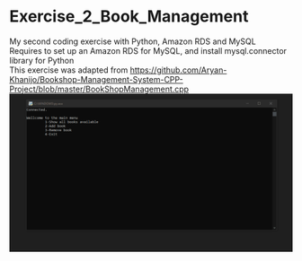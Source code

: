 # Exercise_2_Book_Management
My second coding exercise with Python, Amazon RDS and MySQL<br/>
Requires to set up an Amazon RDS for MySQL, and install mysql.connector library for Python<br/>
This exercise was adapted from https://github.com/Aryan-Khanijo/Bookshop-Management-System-CPP-Project/blob/master/BookShopManagement.cpp
![](https://github.com/kkc23g/Exercise_2_Book_Management/blob/main/Animation.gif)
